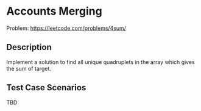 # Accounts Merging

Problem: https://leetcode.com/problems/4sum/


## Description 
Implement a solution to find all unique quadruplets in the array which gives the sum of target.

## Test Case Scenarios
TBD
